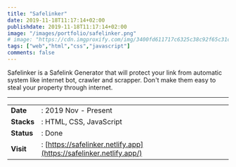 ```yaml
---
title: "Safelinker"
date: 2019-11-18T11:17:14+02:00
publishdate: 2019-11-18T11:17:14+02:00
image: "/images/portfolio/safelinker.png"
# image: "https://cdn.imgproxify.com/img/3400fd611717c6325c38c92f65c31ceedcb94fa308c6df5f049fb4678d6cc17f19c3f954f5720a246f7a2af3dc506d6ef0a7a3c22134d678d359a2f4a54ddb2f.png"
tags: ["web","html","css","javascript"]
comments: false
---
```


Safelinker is a Safelink Generator that will protect your link from automatic system like internet bot, crawler and scrapper. Don't make them easy to steal your property through internet.
<!--more-->
---

|||
|---|---|
|**Date**| : 2019 Nov - Present
|**Stacks**| : HTML, CSS, JavaScript
|**Status**| : Done
|**Visit**| : [https://safelinker.netlify.app](https://safelinker.netlify.app/)

